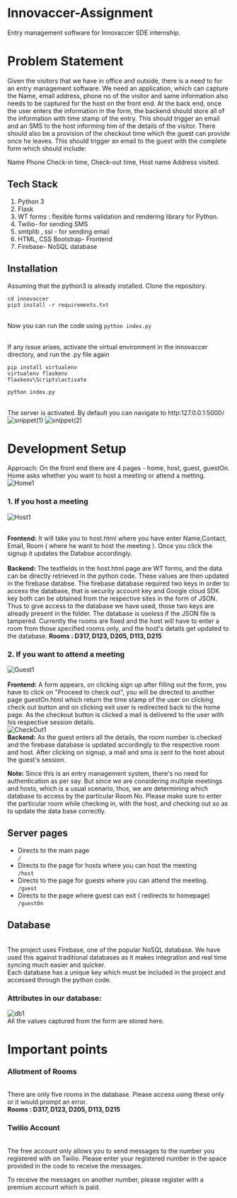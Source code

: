 # Innovaccer-Assignment
Entry management software for Innovaccer SDE internship.

# Problem Statement
Given the visitors that we have in office and outside, there is a need to for an entry management software.
We need an application, which can capture the Name, email address, phone no of the visitor and same information also needs to be captured for the host on the front end. At the back end, once the user enters the information in the form, the backend should store all of the information with time stamp of the entry. This should trigger an email and an SMS to the host informing him of the details of the visitor. There should also be a provision of the checkout time which the guest can provide once he leaves. This should trigger an email to the guest with the complete form which should include:

Name
Phone
Check-in time,
Check-out time,
Host name
Address visited.
## Tech Stack

1. Python 3
2. Flask
3. WT forms : flexible forms validation and rendering library for Python.
4. Twilio- for sending SMS
5. smtplib , ssl - for sending email
6. HTML, CSS Bootstrap- Frontend
7. Firebase- NoSQL database

## Installation
Assuming that the python3 is already installed. Clone the repository.

```
cd innovaccer
pip3 install -r requirements.txt

```
<br/>Now you can run the code using 
``` python index.py ```

<br/>If any issue arises, activate the virtual environment in the innovaccer directory, and run the .py file again
```
pip install virtualenv
virtualenv flaskenv
flaskenv\Scripts\activate
```
```
python index.py
```
<br/> The server is activated. By default you can navigate to http:127.0.0.1:5000/<br/>
![snippet(1)](https://user-images.githubusercontent.com/41595533/69911022-2b483580-143b-11ea-9e00-6ec8444ae095.JPG)
![snippet(2)](https://user-images.githubusercontent.com/41595533/69911023-2b483580-143b-11ea-91f7-512790656850.JPG)


# Development Setup
Approach: On the front end there are 4 pages - home, host, guest, guestOn. Home asks whether you want to host a meeting or attend a metting. <br/>
![Home1](https://user-images.githubusercontent.com/41595533/69910726-1d43e600-1436-11ea-9c3e-c5e7c730251d.JPG)

### 1. If you host a meeting<br/>
![Host1](https://user-images.githubusercontent.com/41595533/69910727-1ddc7c80-1436-11ea-8803-f57be18f6eb4.JPG)

<br/>**Frontend:** It will take you to host.html where you have enter Name,Contact, Email, Room ( where he want to host the meeting ). Once you click the signup it updates the Databse accordingly.
<br/>
<br/>**Backend:** The textfields in the host.html page are WT forms, and the data can be directly retrieved in the python code. These values are then updated in the firebase databse. The firebase database required two keys in order to access the database, that is security account key and Google cloud SDK key both can be obtained from the respective sites in the form of JSON. Thus to give access to the database we have used, those two keys are already present in the folder. The database is useless if the JSON file is tampered. Currently the rooms are fixed and the host will have to enter a room from those specified rooms only, and the host's details get updated to the database. 
**Rooms : D317, D123, D205, D113, D215**

### 2. If you want to attend a meeting<br/>
![Guest1](https://user-images.githubusercontent.com/41595533/69910725-1d43e600-1436-11ea-9a63-e8992210f041.JPG)
<br/>
<br/>**Frontend:** A form appears, on clicking sign up after filling out the form, you have to click on "Proceed to check out", you will be directed to another page guestOn.html which return the time stamp of the user on clicking check out button and on clicking exit user is redirected back to the home page. As the checkout button is clicked a mail is delivered to the user with his respective session details.<br/>
![CheckOut1](https://user-images.githubusercontent.com/41595533/69910724-1d43e600-1436-11ea-9e15-7a9fb37a5c62.JPG)
<br/>**Backend:** As the guest enters all the details, the room number is checked and the firebase database is updated accordingly to the respective room and host. After clicking on signup, a mail and sms is sent to the host about the guest's session.

**Note:** Since this is an entry management system, there's no need for authentication as per say. But since we are considering multiple meetings and hosts, which is a usual scenario, thus, we are determining which database to access by the particular Room No. Please make sure to enter the particular room while checking in, with the host, and checking out so as to update the data base correctly.

## Server pages

* Directs to the main page
<br/> ```/ ```
* Directs to the page for hosts where you can host the meeting
<br/> ```/host ```
* Directs to the page for guests where you can attend the meeting.
<br/> ```/guest ```
* Directs to the page where guest can exit ( redirects to homepage)
<br/>  ```/guestOn ```
## Database
<br/> The project uses Firebase, one of the popular NoSQL database. We have used this against traditional databases as it makes integration and real time syncing much easier and quicker.
<br/>Each database has a unique key which must be included in the project and accessed through the python code.
### Attributes in our database:
![db1](https://user-images.githubusercontent.com/41595533/69911131-b8d85500-143c-11ea-9738-c276befcd08e.JPG)
<br/>
All the values captured from the form are stored here.

# Important points

### Allotment of Rooms
<br/> There are only five rooms in the database. Please access using these only or it would prompt an error. 
<br/> **Rooms : D317, D123, D205, D113, D215**

### Twilio Account
<br/> The free account only allows you to send messages to the number you registered with on Twilio. Please enter your registered number in the space provided in the code to receive the messages. 

To receive the messages on another number, please register with a premium account which is paid. 




